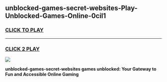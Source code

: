 
## unblocked-games-secret-websites-Play-Unblocked-Games-Online-0cil1
<h3>
<a href="https://premium76.site?title=unblocked-games-secret-websites&ref=25A">CLICK TO PLAY</a></h3>
<hr>

<h3>
<a href="https://premium76.site?title=unblocked-games-secret-websites&ref=25A">CLICK 2 PLAY</a>
  
</h3>

<a href="https://premium76.site?title=unblocked-games-secret-websites&ref=25A"><img src="https://clearcache.store/games.png"></a>


**unblocked-games-secret-websites games unblocked: Your Gateway to Fun and Accessible Online Gaming**
